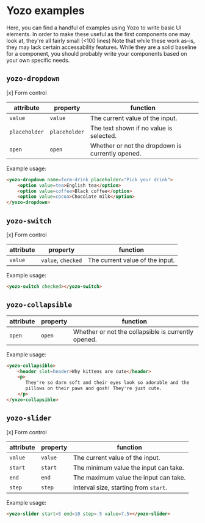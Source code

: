 # Yozo examples

Here, you can find a handful of examples using Yozo to write basic UI elements. In order to make these useful as the first components one may look at, they're all fairly small (<100 lines) Note that while these work as-is, they may lack certain accessability features. While they are a solid baseline for a component, you should probably write your components based on your own specific needs.

## `yozo-dropdown`

[x] Form control

| attribute | property | function |
------------|----------|----------|
| `value` | `value` | The current value of the input. |
| `placeholder` | `placeholder` | The text shown if no value is selected. |
| `open` | `open` | Whether or not the dropdown is currently opened. |

Example usage:
```html
<yozo-dropdown name=form-drink placeholder="Pick your drink">
    <option value=tea>English tea</option>
    <option value=coffee>Black coffee</option>
    <option value=cocoa>Chocolate milk</option>
</yozo-dropdown>
```

## `yozo-switch`

[x] Form control

| attribute | property | function |
------------|----------|----------|
| `value` | `value`, `checked` | The current value of the input. |

Example usage:
```html
<yozo-switch checked></yozo-switch>
```

## `yozo-collapsible`

| attribute | property | function |
------------|----------|----------|
| `open` | `open` | Whether or not the collapsible is currently opened. |

Example usage:
```html
<yozo-collapsible>
    <header slot=header>Why kittens are cute</header>
    <p>
       They're so darn soft and their eyes look so adorable and the
       pillows on their paws and gosh! They're just cute. 
    </p>
</yozo-collapsible>
```

## `yozo-slider`

[x] Form control

| attribute | property | function |
------------|----------|----------|
| `value` | `value` | The current value of the input. |
| `start` | `start` | The minimum value the input can take. |
| `end` | `end` | The maximum value the input can take. |
| `step` | `step` | Interval size, starting from `start`. |

Example usage:
```html
<yozo-slider start=5 end=10 step=.5 value=7.5></yozo-slider>
```
